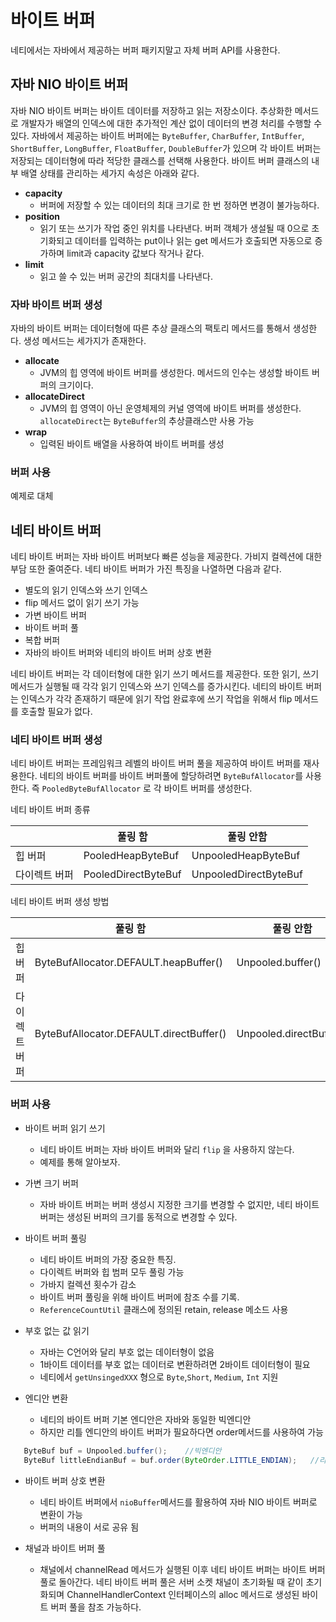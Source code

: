 # 바이트 버퍼

네티에서는 자바에서 제공하는 버퍼 패키지말고 자체 버퍼 API를 사용한다.

## 자바 NIO 바이트 버퍼
자바 NIO 바이트 버퍼는 바이트 데이터를 저장하고 읽는 저장소이다. 추상화한 메서드로 개발자가 배열의 인덱스에 대한 추가적인 계산 없이 데이터의 변경 처리를 수행할 수 있다.
 자바에서 제공하는 바이트 버퍼에는 `ByteBuffer`, `CharBuffer`, `IntBuffer`, `ShortBuffer`, `LongBuffer`, `FloatBuffer`, `DoubleBuffer`가 있으며 각 바이트 버퍼는 저장되는 데이터형에 따라 적당한 클래스를 선택해 사용한다.
 바이트 버퍼 클래스의 내부 배열 상태를 관리하는 세가지 속성은 아래와 같다.

 - **capacity**
    - 버퍼에 저장할 수 있는 데이터의 최대 크기로 한 번 정하면 변경이 불가능하다.
 - **position**
    - 읽기 또는 쓰기가 작업 중인 위치를 나타낸다. 버퍼 객체가 생설될 때 0으로 초기화되고 데이터를 입력하는 put이나 읽는 get 메서드가 호출되면 자동으로 증가하며 limit과 capacity 값보다 작거나 같다.
 - **limit** 
    - 읽고 쓸 수 있는 버퍼 공간의 최대치를 나타낸다.

### 자바 바이트 버퍼 생성
자바의 바이트 버퍼는 데이터형에 따른 추상 클래스의 팩토리 메서드를 통해서 생성한다. 생성 메서드는 세가지가 존재한다.

- **allocate**
    - JVM의 힙 영역에 바이트 버퍼를 생성한다. 메서드의 인수는 생성할 바이트 버퍼의 크기이다. 
- **allocateDirect**
    - JVM의 힙 영역이 아닌 운영체제의 커널 영역에 바이트 버퍼를 생성한다. `allocateDirect`는 `ByteBuffer`의 추상클래스만 사용 가능
- **wrap**
    - 입력된 바이트 배열을 사용하여 바이트 버퍼를 생성
    
### 버퍼 사용
예제로 대체

## 네티 바이트 버퍼
네티 바이트 버퍼는 자바 바이트 버퍼보다 빠른 성능을 제공한다.
가비지 컬렉션에 대한 부담 또한 줄여준다. 네티 바이트 버퍼가 가진 특징을 나열하면 다음과 같다.

- 별도의 읽기 인덱스와 쓰기 인덱스 
- flip 메서드 없이 읽기 쓰기 가능
- 가변 바이트 버퍼
- 바이트 버퍼 풀
- 복합 버퍼
- 자바의 바이트 버퍼와 네티의 바이트 버퍼 상호 변환

네티 바이트 버퍼는 각 데이터형에 대한 읽기 쓰기 메서드를 제공한다. 또한 읽기, 쓰기 메서드가 실행될 때 각각 읽기 인덱스와 쓰기 인덱스를 증가시킨다.
네티의 바이트 버퍼는 인덱스가 각각 존재하기 때문에 읽기 작업 완료후에 쓰기 작업을 위해서 flip 메서드를 호출할 필요가 없다.  

### 네티 바이트 버퍼 생성

네티 바이트 버퍼는 프레임워크 레벨의 바이트 버퍼 풀을 제공하여 바이트 버퍼를 재사용한다. 네티의 바이트 버퍼를 바이트 버퍼풀에 할당하려면 `ByteBufAllocator`를 사용한다.
즉 `PooledByteBufAllocator` 로 각 바이트 버퍼를 생성한다.



네티 바이트 버퍼 종류

|               | 풀링 함             | 풀링 안함             |
| ------------- | ------------------- | --------------------- |
| 힙 버퍼       | PooledHeapByteBuf   | UnpooledHeapByteBuf   |
| 다이렉트 버퍼 | PooledDirectByteBuf | UnpooledDirectByteBuf |



네티 바이트 버퍼 생성 방법

|               | 풀링 함                                 | 풀링 안함               |
| ------------- | --------------------------------------- | ----------------------- |
| 힙 버퍼       | ByteBufAllocator.DEFAULT.heapBuffer()   | Unpooled.buffer()       |
| 다이렉트 버퍼 | ByteBufAllocator.DEFAULT.directBuffer() | Unpooled.directBuffer() |



### 버퍼 사용



- 바이트 버퍼 읽기 쓰기
  - 네티 바이트 버퍼는 자바 바이트 버퍼와 달리 `flip` 을 사용하지 않는다.
  - 예제를 통해 알아보자.
- 가변 크기 버퍼
  - 자바 바이트 버퍼는 버퍼 생성시 지정한 크기를 변경할 수 없지만, 네티 바이트 버퍼는 생성된 버퍼의 크기를 동적으로 변경할 수 있다.
  
- 바이트 버퍼 풀링
    - 네티 바이트 버퍼의 가장 중요한 특징.
    - 다이렉트 버퍼와 힙 범퍼 모두 풀링 가능
    - 가바지 컬렉션 횟수가 감소
    - 바이트 버퍼 풀링을 위해 바이트 버퍼에 참조 수를 기록.
    - `ReferenceCountUtil` 클래스에 정의된 retain, release 메소드 사용
 
- 부호 없는 값 읽기
    - 자바는 C언어와 달리 부호 없는 데이터형이 없음
    - 1바이트 데이터를 부호 없는 데이터로 변환하려면 2바이트 데이터형이 필요
    - 네티에서 `getUnsingedXXX` 형으로 `Byte`,`Short`, `Medium`, `Int` 지원

- 엔디안 변환
    - 네티의 바이트 버퍼 기본 엔디안은 자바와 동일한 빅엔디안
    - 하지만 리틀 엔디안의 바이트 버퍼가 필요하다면 order메서드를 사용하여 가능
    
 ```java
    ByteBuf buf = Unpooled.buffer();    //빅엔디안
    ByteBuf littleEndianBuf = buf.order(ByteOrder.LITTLE_ENDIAN);   //리틀엔디안
```

- 바이트 버퍼 상호 변환
    - 네티 바이트 버퍼에서 `nioBuffer`메서드를 활용하여 자바 NIO 바이트 버퍼로 변환이 가능
    - 버퍼의 내용이 서로 공유 됨
    
- 채널과 바이트 버퍼 풀
    - 채널에서 channelRead 메서드가 실행된 이후 네티 바이트 버퍼는 바이트 버퍼 풀로 돌아간다. 네티 바이트 버퍼 풀은 서버 소켓 채널이 초기화될 때 같이 초기화되며 ChannelHandlerContext 인터페이스의 alloc 메서드로 생성된 바이트 버퍼 풀을 참조 가능하다.